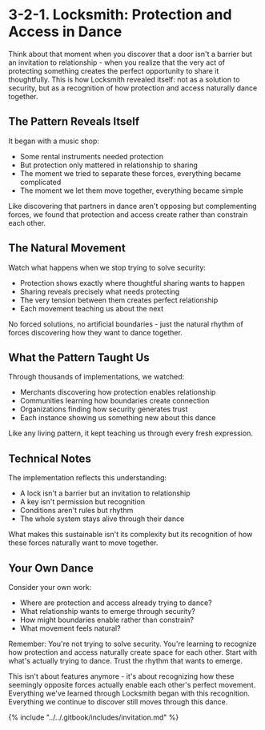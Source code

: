 # 3-2-1. Locksmith: Protection and Access in Dance

Think about that moment when you discover that a door isn't a barrier but an invitation to relationship - when you realize that the very act of protecting something creates the perfect opportunity to share it thoughtfully. This is how Locksmith revealed itself: not as a solution to security, but as a recognition of how protection and access naturally dance together.

## The Pattern Reveals Itself

It began with a music shop:

* Some rental instruments needed protection
* But protection only mattered in relationship to sharing
* The moment we tried to separate these forces, everything became complicated
* The moment we let them move together, everything became simple

Like discovering that partners in dance aren't opposing but complementing forces, we found that protection and access create rather than constrain each other.

## The Natural Movement

Watch what happens when we stop trying to solve security:

* Protection shows exactly where thoughtful sharing wants to happen
* Sharing reveals precisely what needs protecting
* The very tension between them creates perfect relationship
* Each movement teaching us about the next

No forced solutions, no artificial boundaries - just the natural rhythm of forces discovering how they want to dance together.

## What the Pattern Taught Us

Through thousands of implementations, we watched:

* Merchants discovering how protection enables relationship
* Communities learning how boundaries create connection
* Organizations finding how security generates trust
* Each instance showing us something new about this dance

Like any living pattern, it kept teaching us through every fresh expression.

## Technical Notes

The implementation reflects this understanding:

* A lock isn't a barrier but an invitation to relationship
* A key isn't permission but recognition
* Conditions aren't rules but rhythm
* The whole system stays alive through their dance

What makes this sustainable isn't its complexity but its recognition of how these forces naturally want to move together.

## Your Own Dance

Consider your own work:

* Where are protection and access already trying to dance?
* What relationship wants to emerge through security?
* How might boundaries enable rather than constrain?
* What movement feels natural?

Remember: You're not trying to solve security. You're learning to recognize how protection and access naturally create space for each other. Start with what's actually trying to dance. Trust the rhythm that wants to emerge.

This isn't about features anymore - it's about recognizing how these seemingly opposite forces actually enable each other's perfect movement. Everything we've learned through Locksmith began with this recognition. Everything we continue to discover still moves through this dance.

{% include "../../.gitbook/includes/invitation.md" %}

